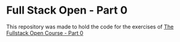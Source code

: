 # Full Stack Open - Part 0

This repository was made to hold the code for the exercises of [The Fullstack Open Course - Part 0](https://fullstackopen.com/en/part0)

